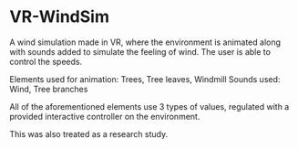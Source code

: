 # VR-WindSim
A wind simulation made in VR, where the environment is animated along with sounds added to simulate the feeling of wind. The user is able to control the speeds.

Elements used for animation: Trees, Tree leaves, Windmill
Sounds used: Wind, Tree branches

All of the aforementioned elements use 3 types of values, regulated with a provided interactive controller on the environment.

This was also treated as a research study.
